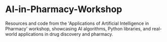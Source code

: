 # AI-in-Pharmacy-Workshop
Resources and code from the 'Applications of Artificial Intelligence in Pharmacy' workshop, showcasing AI algorithms, Python libraries, and real-world applications in drug discovery and pharmacy.
